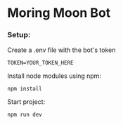 # Moring Moon Bot

### Setup:

Create a .env file with the bot's token

```
TOKEN=YOUR_TOKEN_HERE
```

Install node modules using npm:

```
npm install
```

Start project:

```
npm run dev
```